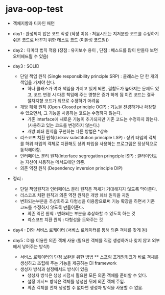 # java-oop-test

 - 객체지향과 디자인 패턴 

 - day1 : 완성되지 않은 코드 작성 (작성 이유 : 처음시도는 지저분한 코드를 수정하기 쉬운 코드로 바꾸기 위한 테스트 코드 (미완성 코드임)) 
 - day2 : 디미터 법칙 적용 (장점 : 유지보수 용이 , 단점 : 메스드를 많이 만들다 보면 오버헤드될 수 있음)
 - day3 : SOLID
    - 단일 책임 원칙 (Single responsibility principle SRP) : 클래스는 단 한 개의 책임을 가져야 한다.
        - 하나 클래스가 여러 책임을 가지고 있게 되면, 결합도가 높아지는 문제도 있고, 코드 변경 시 다른 책임에 주는 영향은 증가 하게 됨 이런 코드는 결국 절차지향 코드가 되므로 수정하기 어려움
    - 개방 폐쇄 원칙 (Open-Closed principle OCP) : 기능을 젼경하거나 확장할 수 있으면서, 그 기능을 사용하는 코드는 수정하지 않는다.
        - 기존 interface에 새로운 기능이 추가되지만 기존 코드는 수정하지 않는다. (사용하고 있는 코드를 변경하지 않는다.)
        - 개방 폐쇄 원칙을 구현하는 다른 방법은 *상속
    - 리스코프 치환 원칙(Liskov substitution principle LSP) : 상위 타입의 객체를 하위 타입의 객체로 치환해도 상위 타입을 사용하는 프로그램은 정상적으로 동작해야함.
    - 인터페이스 분리 원칙(Interface segregation pringciple ISP) : 클라이언트는 자신이 사용하는 메서드에만 의존. 
    - 의존 역전 원칙 (Dependency inversion principle DIP)
 - 정리 : 
   - 단일 책임원칙과 인터페이스 분리 원칙은 객체가 거대해지지 않도록 막아준다.
   - 리스코프 치환 원칙과 의존 역전 원칙은 개방 폐쇄 원칙을 지원
    - 변화되는부분을 추상화하고 다형성을 이용함으로써 기능 확장을 하면서 기존 코드를 수정하지 않도록 만들어준다.
        - 의존 역전 원칙 : 변화되는 부분을 추상화할 수 있도록 하는 것
        - 리스코프 치환 원칙 : 다형성을 도와주는 것 
    
 - day4 : DI와 서비스 로케이터 (서비스 로케이터를 통해 의존 객체를 찾게 됨)
 - day5 : DI을 이용한 의존 객체 사용 (필요한 객체를 직접 생성하거나 찾지 않고 외부에서 넣어주는 방식!)
    - 서비스 로케이터의 단점 보완을 위한 방법 
    ** 스프링 프레임워크가 바로 객체를 생성하고 조립해 주는 기능을 제공하는 DI framework
    - 생성자 방식과 설정메서드 방식이 있음
        - 생성자 방식은 생성 시점시 필요한 모든 의존 객체를 준비할 수 있다.
        - 설정 메서드 방식은 객체를 생성한 뒤에 의존 객체 주입.
        - 의존 객체를 먼저 생성할 수 없다면 생성자 방식을 사용할 수 없음.
        
    


   
             
   